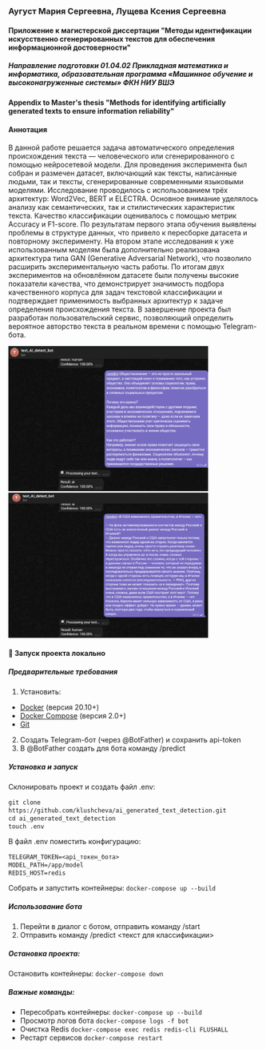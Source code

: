 ### Аугуст Мария Сергеевна, Лущева Ксения Сергеевна
#### Приложение к магистерской диссертации "Методы идентификации искусственно сгенерированных текстов для обеспечения информационной достоверности"
##### Направление подготовки 01.04.02 Прикладная математика и информатика, образовательная программа «Машинное обучение и высоконагруженные системы» ФКН НИУ ВШЭ

#### Appendix to Master's thesis "Methods for identifying artificially generated texts to ensure information reliability"

#### Аннотация
В данной работе решается задача автоматического определения происхождения текста — человеческого или сгенерированного с помощью нейросетевой модели.
Для проведения эксперимента был собран и размечен датасет, включающий как тексты, написанные людьми, так и тексты, сгенерированные современными языковыми моделями. Исследование проводилось с использованием трёх архитектур: Word2Vec, BERT и ELECTRA. Основное внимание уделялось анализу как семантических, так и стилистических характеристик текста.
Качество классификации оценивалось с помощью метрик Accuracy и F1-score.
По результатам первого этапа обучения выявлены проблемы в структуре данных, что привело к пересборке датасета и повторному эксперименту.
На втором этапе исследования к уже использованным моделям была дополнительно реализована архитектура типа GAN (Generative Adversarial Network), что позволило расширить экспериментальную часть работы.
По итогам двух экспериментов на обновлённом датасете были получены высокие показатели качества, что демонстрирует значимость подбора качественного корпуса для задач текстовой классификации и подтверждает применимость выбранных архитектур к задаче определения происхождения текста.
В завершение проекта был разработан пользовательский сервис, позволяющий определить вероятное авторство текста в реальном времени с помощью Telegram-бота.

<img src="ai_text.png" alt="Бот определил текст как сгенерированный ИИ" width="400" height="290">
<img src="human__text.png" alt="Бот определил текст как написанный человеком" width="400" height="290">

#### 🚀 Запуск проекта локально
##### Предварительные требования
1) Установить:
* [Docker](https://docs.docker.com/get-docker/) (версия 20.10+)
* [Docker Compose](https://docs.docker.com/compose/install/) (версия 2.0+)
* [Git](https://git-scm.com/downloads)

2) Создать Telegram-бот (через @BotFather) и сохранить api-token
3) В @BotFather создать для бота команду /predict

##### Установка и запуск
Склонировать проект и создать файл .env:

```
git clone https://github.com/klushcheva/ai_generated_text_detection.git 
cd ai_generated_text_detection
touch .env
```
В файл .env поместить конфигурацию:
```
TELEGRAM_TOKEN=<api_токен_бота>
MODEL_PATH=/app/model
REDIS_HOST=redis
```
Собрать и запустить контейнеры:
`docker-compose up --build`

##### Использование бота
1) Перейти в диалог с ботом, отправить команду /start
2) Отправить команду /predict <текст для классификации>

##### Остановка проекта:
Остановить контейнеры:
`docker-compose down`

##### Важные команды:
 * Пересобрать контейнеры:	`docker-compose up --build`
* Просмотр логов бота	`docker-compose logs -f bot`
* Очистка Redis `docker-compose exec redis redis-cli FLUSHALL`
* Рестарт сервисов `docker-compose restart`
